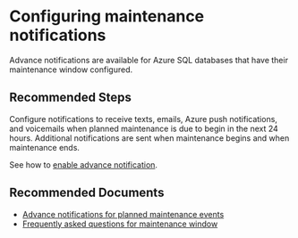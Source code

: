 <properties
  pagetitle="Configuring maintenance notifications"
  description=""
  service="microsoft.sql"
  resource="servers"
  ms.author="mlandzic,vitomaz"
  selfhelptype="Generic"
  supporttopicids="32785986"
  productpesids="13491"
  cloudenvironments="public, fairfax, mooncake, blackforest, ussec, usnat"
  disableclouds=""
  articleid="sql-maintenance-config-notifications"
  ownershipid="AzureData_AzureSQLDB" />
# Configuring maintenance notifications

Advance notifications are available for Azure SQL databases that have their maintenance window configured.

## **Recommended Steps**

Configure notifications to receive texts, emails, Azure push notifications, and voicemails when planned maintenance is due to begin in the next 24 hours. Additional notifications are sent when maintenance begins and when maintenance ends.

See how to [enable advance notification](https://docs.microsoft.com/azure/azure-sql/database/advance-notifications#create-an-advance-notification).

## **Recommended Documents**

* [Advance notifications for planned maintenance events](https://docs.microsoft.com/azure/azure-sql/database/advance-notifications)
* [Frequently asked questions for maintenance window](https://docs.microsoft.com/azure/azure-sql/database/maintenance-window-faq)
